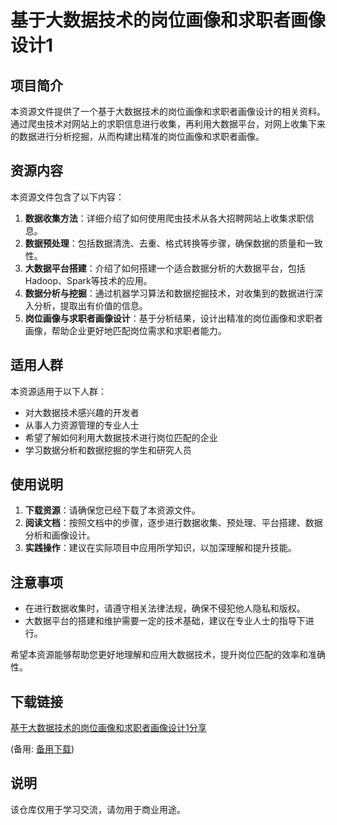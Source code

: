# 基于大数据技术的岗位画像和求职者画像设计1

## 项目简介

本资源文件提供了一个基于大数据技术的岗位画像和求职者画像设计的相关资料。通过爬虫技术对网站上的求职信息进行收集，再利用大数据平台，对网上收集下来的数据进行分析挖掘，从而构建出精准的岗位画像和求职者画像。

## 资源内容

本资源文件包含了以下内容：

1. **数据收集方法**：详细介绍了如何使用爬虫技术从各大招聘网站上收集求职信息。
2. **数据预处理**：包括数据清洗、去重、格式转换等步骤，确保数据的质量和一致性。
3. **大数据平台搭建**：介绍了如何搭建一个适合数据分析的大数据平台，包括Hadoop、Spark等技术的应用。
4. **数据分析与挖掘**：通过机器学习算法和数据挖掘技术，对收集到的数据进行深入分析，提取出有价值的信息。
5. **岗位画像与求职者画像设计**：基于分析结果，设计出精准的岗位画像和求职者画像，帮助企业更好地匹配岗位需求和求职者能力。

## 适用人群

本资源适用于以下人群：

- 对大数据技术感兴趣的开发者
- 从事人力资源管理的专业人士
- 希望了解如何利用大数据技术进行岗位匹配的企业
- 学习数据分析和数据挖掘的学生和研究人员

## 使用说明

1. **下载资源**：请确保您已经下载了本资源文件。
2. **阅读文档**：按照文档中的步骤，逐步进行数据收集、预处理、平台搭建、数据分析和画像设计。
3. **实践操作**：建议在实际项目中应用所学知识，以加深理解和提升技能。

## 注意事项

- 在进行数据收集时，请遵守相关法律法规，确保不侵犯他人隐私和版权。
- 大数据平台的搭建和维护需要一定的技术基础，建议在专业人士的指导下进行。

希望本资源能够帮助您更好地理解和应用大数据技术，提升岗位匹配的效率和准确性。

## 下载链接
[基于大数据技术的岗位画像和求职者画像设计1分享](https://pan.quark.cn/s/79d21afcc510) 

(备用: [备用下载](https://pan.baidu.com/s/1vW8jSBL7IH_GAA2rFhMOjg?pwd=1234))

## 说明

该仓库仅用于学习交流，请勿用于商业用途。
